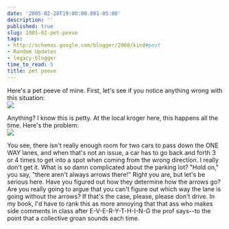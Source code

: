 ```yaml
---
date: '2005-02-28T19:00:00.001-05:00'
description: ''
published: true
slug: 2005-02-pet-peeve
tags:
- http://schemas.google.com/blogger/2008/kind#post
- Random Updates
- legacy-blogger
time_to_read: 5
title: pet peeve
---
```


Here's a pet peeve of mine. First, let's see if you notice anything wrong with this situation:<br /><img src="parking1.png" />

Anything? I know this is petty. At the local kroger here, this happens all the time. Here's the problem:<br /><img src="parking2.png" />

You see, there isn't really enough room for two cars to pass down the ONE WAY lanes, and when that's not an issue, a car has to go back and forth 3 or 4 times to get into a spot when coming from the wrong direction. I really don't get it. What is so damn complicated about the parking lot? "Hold on," you say, "there aren't always arrows there!" Right you are, but let's be serious here. Have you figured out how they determine how the arrows go? Are you really going to argue that you can't figure out which way the lane is going without the arrows? If that's the case, please, please don't drive. In my book, I'd have to rank this as more annoying that that ass who makes side comments in class after E-V-E-R-Y-T-H-I-N-G the prof says--to the point that a collective groan sounds each time.